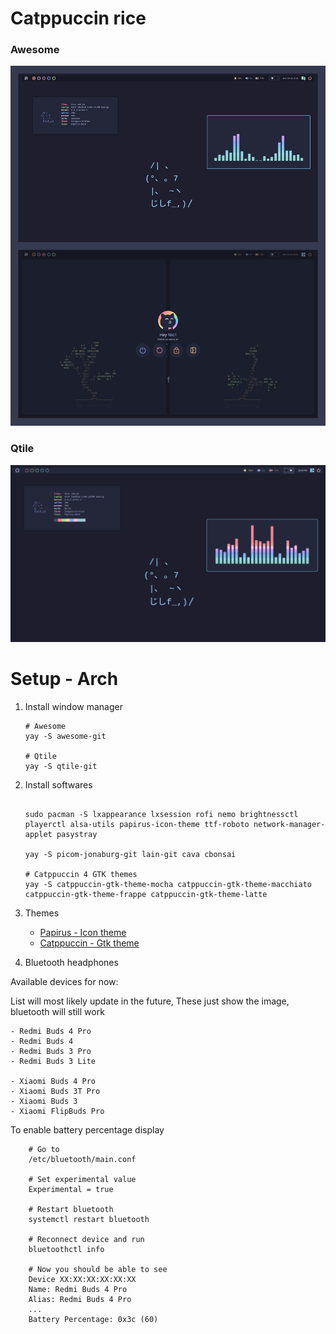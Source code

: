 # Catppuccin rice

### Awesome

![rice](./assets/awesome.png)

### Qtile

![rice](./assets/qtile.png)

# Setup - Arch

1. Install window manager

   ```shell
   # Awesome
   yay -S awesome-git

   # Qtile
   yay -S qtile-git
   ```

2. Install softwares

   ```shell

   sudo pacman -S lxappearance lxsession rofi nemo brightnessctl playerctl alsa-utils papirus-icon-theme ttf-roboto network-manager-applet pasystray

   yay -S picom-jonaburg-git lain-git cava cbonsai

   # Catppuccin 4 GTK themes
   yay -S catppuccin-gtk-theme-mocha catppuccin-gtk-theme-macchiato catppuccin-gtk-theme-frappe catppuccin-gtk-theme-latte
   ```

3. Themes

   - [Papirus - Icon theme](https://github.com/PapirusDevelopmentTeam/papirus-icon-theme)
   - [Catppuccin - Gtk theme](https://github.com/catppuccin/catppuccin)

4. Bluetooth headphones

Available devices for now:

List will most likely update in the future,
These just show the image, bluetooth will still work

    - Redmi Buds 4 Pro
    - Redmi Buds 4
    - Redmi Buds 3 Pro
    - Redmi Buds 3 Lite

    - Xiaomi Buds 4 Pro
    - Xiaomi Buds 3T Pro
    - Xiaomi Buds 3
    - Xiaomi FlipBuds Pro

To enable battery percentage display

```shell
    # Go to
    /etc/bluetooth/main.conf

    # Set experimental value
    Experimental = true

    # Restart bluetooth
    systemctl restart bluetooth

    # Reconnect device and run
    bluetoothctl info

    # Now you should be able to see
    Device XX:XX:XX:XX:XX:XX
    Name: Redmi Buds 4 Pro
    Alias: Redmi Buds 4 Pro
    ...
    Battery Percentage: 0x3c (60)
```
